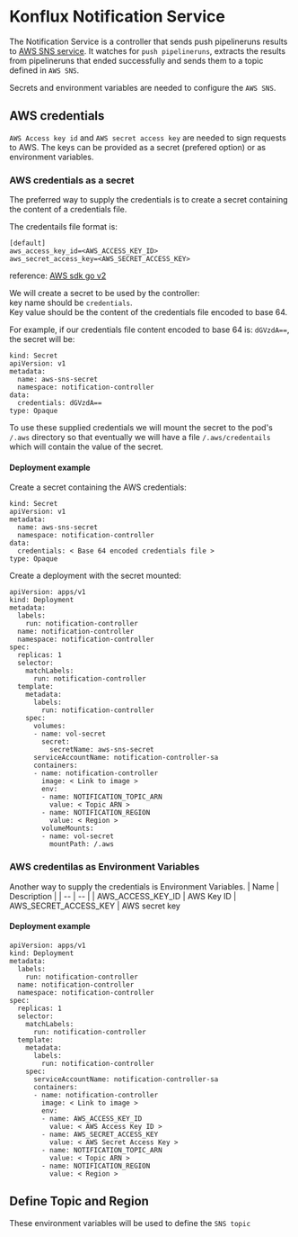 # Konflux Notification Service

The Notification Service is a controller that sends push pipelineruns results to 
[AWS SNS service](https://aws.amazon.com/sns/).
It watches for `push pipelineruns`, extracts the results from pipelineruns that ended successfully 
and sends them to a topic defined in `AWS SNS`.

Secrets and environment variables are needed to configure the `AWS SNS`.

## AWS credentials

`AWS Access key id` and `AWS secret access key` are needed to sign requests to AWS.
The keys can be provided as a secret (prefered option) or as environment variables.

### AWS credentials as a secret

The preferred way to supply the credentials is to create a secret containing the content 
of a credentials file.

The credentails file format is:
```
[default]
aws_access_key_id=<AWS_ACCESS_KEY_ID>
aws_secret_access_key=<AWS_SECRET_ACCESS_KEY>
```
reference: [AWS sdk go v2](https://aws.github.io/aws-sdk-go-v2/docs/configuring-sdk/#creating-the-credentials-file)

We will create a secret to be used by the controller:  
key name should be `credentials`.  
Key value should be the content of the credentials file encoded to base 64.

For example, if our credentials file content encoded to base 64 is: `dGVzdA==`, 
the secret will be:
```
kind: Secret
apiVersion: v1
metadata:
  name: aws-sns-secret
  namespace: notification-controller
data:
  credentials: dGVzdA==
type: Opaque
```
To use these supplied credentials we will mount the secret to the pod's `/.aws` directory so that
eventually we will have a file `/.aws/credentails` which will contain the value of the secret.

#### Deployment example

Create a secret containing the AWS credentials:
```
kind: Secret
apiVersion: v1
metadata:
  name: aws-sns-secret
  namespace: notification-controller
data:
  credentials: < Base 64 encoded credentials file >
type: Opaque
```

Create a deployment with the secret mounted:
``` 
apiVersion: apps/v1
kind: Deployment
metadata:
  labels:
    run: notification-controller
  name: notification-controller
  namespace: notification-controller
spec:
  replicas: 1
  selector:
    matchLabels:
      run: notification-controller
  template:
    metadata:
      labels:
        run: notification-controller
    spec:
      volumes:
      - name: vol-secret
        secret:
          secretName: aws-sns-secret    
      serviceAccountName: notification-controller-sa
      containers:
      - name: notification-controller
        image: < Link to image >
        env:
        - name: NOTIFICATION_TOPIC_ARN
          value: < Topic ARN >
        - name: NOTIFICATION_REGION
          value: < Region >
        volumeMounts:
        - name: vol-secret
          mountPath: /.aws    
```

### AWS credentilas as Environment Variables

Another way to supply the credentials is Environment Variables.
| Name | Description |
| -- | -- |
| AWS_ACCESS_KEY_ID | AWS Key ID
| AWS_SECRET_ACCESS_KEY | AWS secret key

#### Deployment example

``` 
apiVersion: apps/v1
kind: Deployment
metadata:
  labels:
    run: notification-controller
  name: notification-controller
  namespace: notification-controller
spec:
  replicas: 1
  selector:
    matchLabels:
      run: notification-controller
  template:
    metadata:
      labels:
        run: notification-controller
    spec:
      serviceAccountName: notification-controller-sa
      containers:
      - name: notification-controller
        image: < Link to image >
        env:
        - name: AWS_ACCESS_KEY_ID
          value: < AWS Access Key ID >
        - name: AWS_SECRET_ACCESS_KEY
          value: < AWS Secret Access Key >
        - name: NOTIFICATION_TOPIC_ARN
          value: < Topic ARN >
        - name: NOTIFICATION_REGION
          value: < Region >
```

## Define Topic and Region

These environment variables will be used to define the `SNS topic`

<!-- Dummy comment to trigger MintMaker bot activity -->
